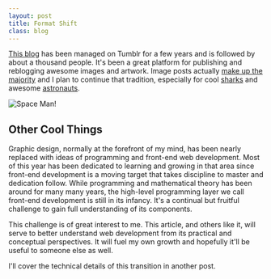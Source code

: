 ```yaml
---
layout: post
title: Format Shift
class: blog
---
```


[This blog](http://blog.danny-garcia.com/) has been managed on Tumblr for a few years and is followed by about a thousand people. It's been a great platform for publishing and reblogging awesome images and artwork. Image posts actually [make up the majority](http://blog.danny-garcia.com/archive) and I plan to continue that tradition, especially for cool [sharks](http://blog.danny-garcia.com/tagged/shark) and awesome [astronauts](http://blog.danny-garcia.com/tagged/astronaut).

<!-- more start -->

![Space Man!](http://i.imgur.com/sV7kE.jpg)

## Other Cool Things

Graphic design, normally at the forefront of my mind, has been nearly replaced with ideas of programming and front-end web development. Most of this year has been dedicated to learning and growing in that area since front-end development is a moving target that takes discipline to master and dedication follow. While programming and mathematical theory has been around for many many years, the high-level programming layer we call front-end development is still in its infancy. It's a continual but fruitful challenge to gain full understanding of its components.

This challenge is of great interest to me. This article, and others like it, will serve to better understand web development from its practical and conceptual perspectives. It will fuel my own growth and hopefully it'll be useful to someone else as well.

I'll cover the technical details of this transition in another post.

<!-- more end -->
